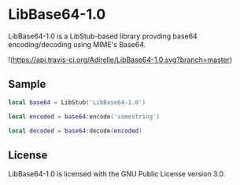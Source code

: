 LibBase64-1.0
=============

LibBase64-1.0 is a LibStub-based library provding base64 encoding/decoding using MIME's Base64.

!(https://api.travis-ci.org/Adirelle/LibBase64-1.0.svg?branch=master)

Sample
------

```lua
local base64 = LibStub('LibBase64-1.0')

local encoded = base64:encode('somestring')

local decoded = base64:decode(encoded)
```

License
-------

LibBase64-1.0 is licensed with the GNU Public License version 3.0.

